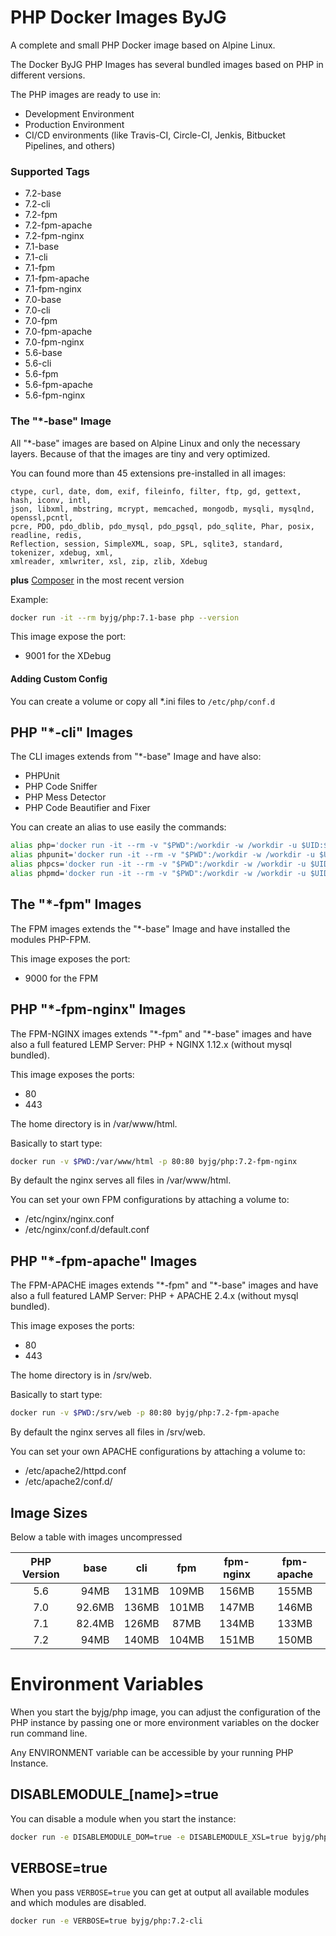 # PHP Docker Images ByJG

A complete and small PHP Docker image based on Alpine Linux.

The Docker ByJG PHP Images has several bundled images based on PHP in different versions.

The PHP images are ready to use in:
 - Development Environment
 - Production Environment
 - CI/CD environments (like Travis-CI, Circle-CI, Jenkis, Bitbucket Pipelines, and others)

### Supported Tags

- 7.2-base
- 7.2-cli
- 7.2-fpm
- 7.2-fpm-apache
- 7.2-fpm-nginx
- 7.1-base
- 7.1-cli
- 7.1-fpm
- 7.1-fpm-apache
- 7.1-fpm-nginx
- 7.0-base
- 7.0-cli
- 7.0-fpm
- 7.0-fpm-apache
- 7.0-fpm-nginx
- 5.6-base
- 5.6-cli
- 5.6-fpm
- 5.6-fpm-apache
- 5.6-fpm-nginx

### The "*-base" Image 

All "*-base" images are based on Alpine Linux and only the necessary layers. Because of that the images 
are tiny and very optimized.

You can found more than 45 extensions pre-installed in all images:

```text
ctype, curl, date, dom, exif, fileinfo, filter, ftp, gd, gettext, hash, iconv, intl, 
json, libxml, mbstring, mcrypt, memcached, mongodb, mysqli, mysqlnd, openssl,pcntl, 
pcre, PDO, pdo_dblib, pdo_mysql, pdo_pgsql, pdo_sqlite, Phar, posix, readline, redis,
Reflection, session, SimpleXML, soap, SPL, sqlite3, standard, tokenizer, xdebug, xml, 
xmlreader, xmlwriter, xsl, zip, zlib, Xdebug
```

**plus** [Composer](https://getcomposer.org/) in the most recent version

Example:

```bash
docker run -it --rm byjg/php:7.1-base php --version
```

This image expose the port:
 - 9001 for the XDebug

#### Adding Custom Config

You can create a volume or copy all *.ini files to `/etc/php/conf.d`

## PHP "*-cli" Images

The CLI images extends from "*-base" Image and have also:

- PHPUnit
- PHP Code Sniffer
- PHP Mess Detector
- PHP Code Beautifier and Fixer

You can create an alias to use easily the commands: 

```bash
alias php='docker run -it --rm -v "$PWD":/workdir -w /workdir -u $UID:${GROUPS[0]} byjg/php:7.2-cli php "$@"'
alias phpunit='docker run -it --rm -v "$PWD":/workdir -w /workdir -u $UID:${GROUPS[0]} byjg/php:7.2-cli phpunit "$@"'
alias phpcs='docker run -it --rm -v "$PWD":/workdir -w /workdir -u $UID:${GROUPS[0]} byjg/php:7.2-cli phpcs "$@"'
alias phpmd='docker run -it --rm -v "$PWD":/workdir -w /workdir -u $UID:${GROUPS[0]} byjg/php:7.2-cli phpmd "$@"'
```


## The "*-fpm" Images

The FPM images extends the "*-base" Image and have installed the modules PHP-FPM.

This image exposes the port:
- 9000 for the FPM

## PHP "*-fpm-nginx" Images

The FPM-NGINX images extends "\*-fpm" and "\*-base" images and have also 
a full featured LEMP Server: PHP + NGINX 1.12.x (without mysql bundled).

This image exposes the ports:
 - 80
 - 443

The home directory is in /var/www/html.

Basically to start type:

```bash
docker run -v $PWD:/var/www/html -p 80:80 byjg/php:7.2-fpm-nginx
```

By default the nginx serves all files in /var/www/html.
 
You can set your own FPM configurations by attaching a volume to:
- /etc/nginx/nginx.conf
- /etc/nginx/conf.d/default.conf

## PHP "*-fpm-apache" Images

The FPM-APACHE images extends "\*-fpm" and "\*-base" images and have also 
a full featured LAMP Server: PHP + APACHE 2.4.x (without mysql bundled).

This image exposes the ports:
 - 80
 - 443

The home directory is in /srv/web.

Basically to start type:

```bash
docker run -v $PWD:/srv/web -p 80:80 byjg/php:7.2-fpm-apache
```

By default the nginx serves all files in /srv/web.
 
You can set your own APACHE configurations by attaching a volume to:
- /etc/apache2/httpd.conf
- /etc/apache2/conf.d/

## Image Sizes

Below a table with images uncompressed

| PHP Version   | base   | cli   | fpm    | fpm-nginx | fpm-apache |
|:-------------:|:------:|:-----:|:------:|:---------:|:----------:|
| 5.6           |   94MB | 131MB | 109MB  | 156MB     | 155MB      |
| 7.0           | 92.6MB | 136MB | 101MB  | 147MB     | 146MB      |
| 7.1           | 82.4MB | 126MB | 87MB   | 134MB     | 133MB      |
| 7.2           |   94MB | 140MB | 104MB  | 151MB     | 150MB      |

# Environment Variables

When you start the byjg/php image, you can adjust the configuration 
of the PHP instance by passing one or more environment variables on 
the docker run command line. 

Any ENVIRONMENT variable can be accessible by your running PHP Instance. 
 

## DISABLEMODULE_[name]>=true

You can disable a module when you start the instance:

```bash
docker run -e DISABLEMODULE_DOM=true -e DISABLEMODULE_XSL=true byjg/php:7.2-cli
```

## VERBOSE=true

When you pass `VERBOSE=true` you can get at output all available modules 
and which modules are disabled.

```bash
docker run -e VERBOSE=true byjg/php:7.2-cli
```


